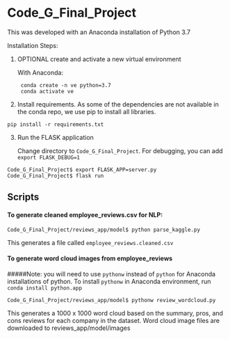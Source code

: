 # Code_G_Final_Project
This was developed with an Anaconda installation of Python 3.7

Installation Steps:

1. OPTIONAL create and activate a new virtual environment
    
    With Anaconda:
    
        conda create -n ve python=3.7
        conda activate ve
        
2. Install requirements. As some of the dependencies are not available in the conda repo, we use pip to install all libraries.

```
pip install -r requirements.txt
```

3. Run the FLASK application
        
    Change directory to `Code_G_Final_Project`. For debugging, you can add `export FLASK_DEBUG=1`

```
Code_G_Final_Project$ export FLASK_APP=server.py
Code_G_Final_Project$ flask run
```


## Scripts
#### To generate cleaned employee_reviews.csv for NLP:
```
Code_G_Final_Project/reviews_app/model$ python parse_kaggle.py
```
This generates a file called `employee_reviews.cleaned.csv`

#### To generate word cloud images from employee_reviews
#####Note: you will need to use `pythonw` instead of `python` for Anaconda installations of python. 
To install `pythonw` in Anaconda environment, run `conda install python.app`

```
Code_G_Final_Project/reviews_app/model$ pythonw review_wordcloud.py
```
This generates a 1000 x 1000 word cloud based on the summary, pros, and cons reviews for each company in the dataset.
Word cloud image files are downloaded to reviews_app/model/images

